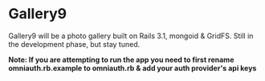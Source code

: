 Gallery9
========

Gallery9 will be a photo gallery built on Rails 3.1, mongoid & GridFS.
Still in the development phase, but stay tuned.

**Note: If you are attempting to run the app you need to first rename omniauth.rb.example to omniauth.rb & add your auth provider's api keys**